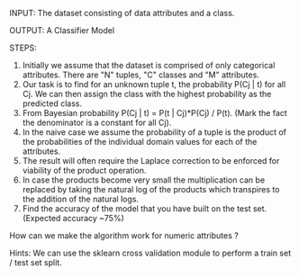 INPUT: The dataset consisting of data attributes and a class.

OUTPUT: A Classifier Model

STEPS:
1. Initially we assume that the dataset is comprised of only categorical attributes. There are "N" tuples, "C" classes and "M" attributes.
2. Our task is to find for an unknown tuple t, the probability P(Cj | t) for all Cj. We can then assign the class with the highest probability as the predicted class.
3. From Bayesian probability P(Cj | t) = P(t | Cj)*P(Cj) / P(t). (Mark the fact the denominator is a constant for all Cj).
4. In the naive case we assume the probability of a tuple is the product of the probabilities of the individual domain values for each of the attributes.
5. The result will often require the Laplace correction to be enforced for viability of the product operation.
6. In case the products become very small the multiplication can be replaced by taking the natural log of the products which transpires to the addition of the natural logs.
7. Find the accuracy of the model that you have built on the test set. (Expected accuracy ~75%)

How can we make the algorithm work for numeric attributes ? 

Hints: We can use the sklearn cross validation module to perform a train set / test set split.
